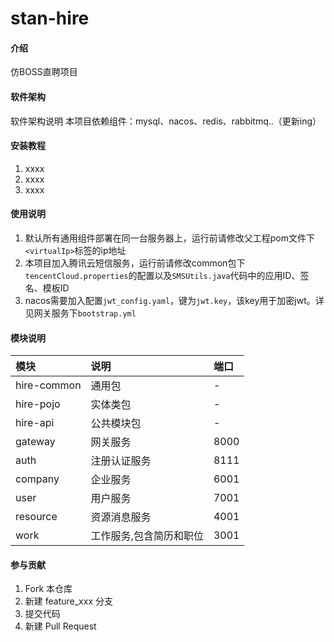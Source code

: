 # stan-hire

#### 介绍
仿BOSS直聘项目

#### 软件架构
软件架构说明
本项目依赖组件：mysql、nacos、redis、rabbitmq..（更新ing）

#### 安装教程

1.  xxxx
2.  xxxx
3.  xxxx

#### 使用说明

1. 默认所有通用组件部署在同一台服务器上，运行前请修改父工程pom文件下`<virtualIp>`标签的ip地址
2. 本项目加入腾讯云短信服务，运行前请修改common包下`tencentCloud.properties`的配置以及`SMSUtils.java`代码中的应用ID、签名、模板ID
3. nacos需要加入配置`jwt_config.yaml`，键为`jwt.key`，该key用于加密jwt。详见网关服务下`bootstrap.yml`

#### 模块说明

| 模块          | 说明           | 端口   |
|:------------|:-------------|:-----|
| hire-common | 通用包          | -    |
| hire-pojo   | 实体类包         | -    |
| hire-api    | 公共模块包        | -    |
| gateway     | 网关服务         | 8000 |
| auth        | 注册认证服务       | 8111 |
| company     | 企业服务         | 6001 |
| user        | 用户服务         | 7001 |
| resource    | 资源消息服务       | 4001 |
| work        | 工作服务,包含简历和职位 | 3001 |

#### 参与贡献

1.  Fork 本仓库
2.  新建 feature_xxx 分支
3.  提交代码
4.  新建 Pull Request
